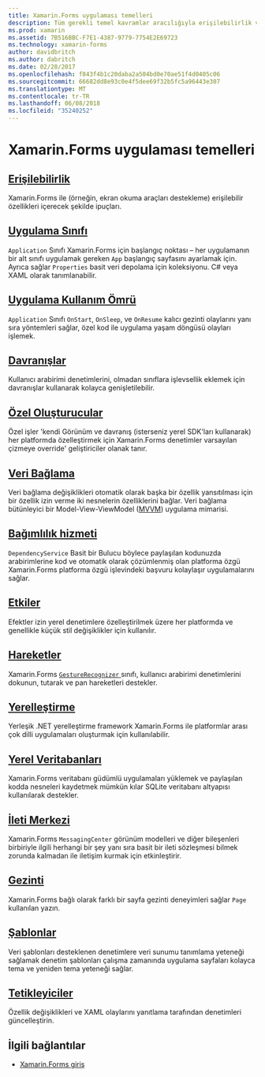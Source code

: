 ```yaml
---
title: Xamarin.Forms uygulaması temelleri
description: Tüm gerekli temel kavramlar aracılığıyla erişilebilirlik ve yerelleştirme gibi tamamlama rötuşları dahil olmak üzere Xamarin.Forms uygulaması geliştirme ile ilgili temel bilgileri keşfetme.
ms.prod: xamarin
ms.assetid: 7B516BBC-F7E1-4387-9779-7754E2E69723
ms.technology: xamarin-forms
author: davidbritch
ms.author: dabritch
ms.date: 02/28/2017
ms.openlocfilehash: f843f4b1c20daba2a504bd0e70ae51f4d0405c06
ms.sourcegitcommit: 66682dd8e93c0e4f5dee69f32b5fc5a96443e307
ms.translationtype: MT
ms.contentlocale: tr-TR
ms.lasthandoff: 06/08/2018
ms.locfileid: "35240252"
---
```

# <a name="xamarinforms-application-fundamentals"></a>Xamarin.Forms uygulaması temelleri

## <a name="accessibilityaccessibilityindexmd"></a>[Erişilebilirlik](accessibility/index.md)

Xamarin.Forms ile (örneğin, ekran okuma araçları destekleme) erişilebilir özellikleri içerecek şekilde ipuçları.

## <a name="app-classapplication-classmd"></a>[Uygulama Sınıfı](application-class.md)

`Application` Sınıfı Xamarin.Forms için başlangıç noktası – her uygulamanın bir alt sınıfı uygulamak gereken `App` başlangıç sayfasını ayarlamak için. Ayrıca sağlar `Properties` basit veri depolama için koleksiyonu. C# veya XAML olarak tanımlanabilir.

## <a name="app-lifecycleapp-lifecyclemd"></a>[Uygulama Kullanım Ömrü](app-lifecycle.md)

`Application` Sınıfı `OnStart`, `OnSleep`, ve `OnResume` kalıcı gezinti olaylarını yanı sıra yöntemleri sağlar, özel kod ile uygulama yaşam döngüsü olayları işlemek.

## <a name="behaviorsbehaviorsindexmd"></a>[Davranışlar](behaviors/index.md)

Kullanıcı arabirimi denetimlerini, olmadan sınıflara işlevsellik eklemek için davranışlar kullanarak kolayca genişletilebilir.

## <a name="custom-rendererscustom-rendererindexmd"></a>[Özel Oluşturucular](custom-renderer/index.md)

Özel işler 'kendi Görünüm ve davranış (isterseniz yerel SDK'ları kullanarak) her platformda özelleştirmek için Xamarin.Forms denetimler varsayılan çizmeye override' geliştiriciler olanak tanır.

## <a name="data-bindingdata-bindingindexmd"></a>[Veri Bağlama](data-binding/index.md)

Veri bağlama değişiklikleri otomatik olarak başka bir özellik yansıtılması için bir özellik izin verme iki nesnelerin özelliklerini bağlar. Veri bağlama bütünleyici bir Model-View-ViewModel ([MVVM](~/xamarin-forms/enterprise-application-patterns/mvvm.md)) uygulama mimarisi.

## <a name="dependency-servicedependency-serviceindexmd"></a>[Bağımlılık hizmeti](dependency-service/index.md)

`DependencyService` Basit bir Bulucu böylece paylaşılan kodunuzda arabirimlerine kod ve otomatik olarak çözümlenmiş olan platforma özgü Xamarin.Forms platforma özgü işlevindeki başvuru kolaylaşır uygulamalarını sağlar.

## <a name="effectseffectsindexmd"></a>[Etkiler](effects/index.md)

Efektler izin yerel denetimlere özelleştirilmek üzere her platformda ve genellikle küçük stil değişiklikler için kullanılır.

## <a name="gesturesgesturesindexmd"></a>[Hareketler](gestures/index.md)

Xamarin.Forms [ `GestureRecognizer` ](https://developer.xamarin.com/api/type/Xamarin.Forms.GestureRecognizer/) sınıfı, kullanıcı arabirimi denetimlerini dokunun, tutarak ve pan hareketleri destekler.

## <a name="localizationlocalizationindexmd"></a>[Yerelleştirme](localization/index.md)

Yerleşik .NET yerelleştirme framework Xamarin.Forms ile platformlar arası çok dilli uygulamaları oluşturmak için kullanılabilir.

## <a name="local-databasesdatabasesmd"></a>[Yerel Veritabanları](databases.md)

Xamarin.Forms veritabanı güdümlü uygulamaları yüklemek ve paylaşılan kodda nesneleri kaydetmek mümkün kılar SQLite veritabanı altyapısı kullanılarak destekler.

## <a name="messaging-centermessaging-centermd"></a>[İleti Merkezi](messaging-center.md)

Xamarin.Forms `MessagingCenter` görünüm modelleri ve diğer bileşenleri birbiriyle ilgili herhangi bir şey yanı sıra basit bir ileti sözleşmesi bilmek zorunda kalmadan ile iletişim kurmak için etkinleştirir.

## <a name="navigationnavigationindexmd"></a>[Gezinti](navigation/index.md)

Xamarin.Forms bağlı olarak farklı bir sayfa gezinti deneyimleri sağlar `Page` kullanılan yazın.

## <a name="templatestemplatesindexmd"></a>[Şablonlar](templates/index.md)

Veri şablonları desteklenen denetimlere veri sunumu tanımlama yeteneği sağlamak denetim şablonları çalışma zamanında uygulama sayfaları kolayca tema ve yeniden tema yeteneği sağlar.

## <a name="triggerstriggersmd"></a>[Tetikleyiciler](triggers.md)

Özellik değişiklikleri ve XAML olaylarını yanıtlama tarafından denetimleri güncelleştirin.


## <a name="related-links"></a>İlgili bağlantılar

- [Xamarin.Forms giriş](~/xamarin-forms/get-started/introduction-to-xamarin-forms.md)
